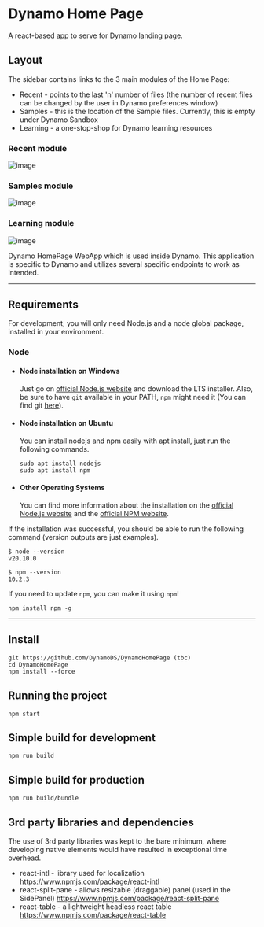 # Dynamo Home Page
A react-based app to serve for Dynamo landing page. 

## Layout
The sidebar contains links to the 3 main modules of the Home Page:
- Recent - points to the last 'n' number of files (the number of recent files can be changed by the user in Dynamo preferences window)
- Samples - this is the location of the Sample files. Currently, this is empty under Dynamo Sandbox
- Learning - a one-stop-shop for Dynamo learning resources

### Recent module
![image](https://github.com/dnenov/DynamoHomePage/assets/5354594/d47687b6-dd91-46eb-a9a3-f97eb44a7ddb)
### Samples module
![image](https://github.com/dnenov/DynamoHomePage/assets/5354594/21279b42-3a55-4f22-8872-e084035598ba)
### Learning module
![image](https://github.com/dnenov/DynamoHomePage/assets/5354594/c4cc53c7-8d3d-4d16-bd82-19530169c313)

Dynamo HomePage WebApp which is used inside Dynamo. This application is specific to Dynamo and utilizes several specific endpoints to work as intended. 

---

## Requirements

For development, you will only need Node.js and a node global package, installed in your environment.

### Node

- #### Node installation on Windows

  Just go on [official Node.js website](https://nodejs.org/) and download the LTS installer. Also, be sure to have `git` available in your PATH, `npm` might need it (You can find git [here](https://git-scm.com/)).

- #### Node installation on Ubuntu

  You can install nodejs and npm easily with apt install, just run the following commands.

      sudo apt install nodejs
      sudo apt install npm

- #### Other Operating Systems

  You can find more information about the installation on the [official Node.js website](https://nodejs.org/) and the [official NPM website](https://npmjs.org/).

If the installation was successful, you should be able to run the following command (version outputs are just examples).

    $ node --version
    v20.10.0

    $ npm --version
    10.2.3

If you need to update `npm`, you can make it using `npm`!

    npm install npm -g

---

## Install

    git https://github.com/DynamoDS/DynamoHomePage (tbc)
    cd DynamoHomePage
    npm install --force

## Running the project

    npm start

## Simple build for development

    npm run build

## Simple build for production

    npm run build/bundle



## 3rd party libraries and dependencies 
The use of 3rd party libraries was kept to the bare minimum, where developing native elements would have resulted in exceptional time overhead.

- react-intl - library used for localization https://www.npmjs.com/package/react-intl
- react-split-pane - allows resizable (draggable) panel (used in the SidePanel) https://www.npmjs.com/package/react-split-pane
- react-table - a lightweight headless react table https://www.npmjs.com/package/react-table



